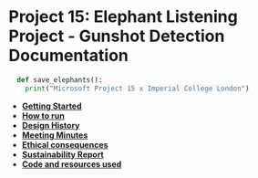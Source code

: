 # Project 15: Elephant Listening Project - Gunshot Detection Documentation

```python
  def save_elephants():
    print("Microsoft Project 15 x Imperial College London")
```

* [__Getting Started__](gettingstarted.md) 
* [__How to run__](howtorun.md) 
* [__Design History__](designhistory.md) 
* [__Meeting Minutes__](meetingminutes.md) 
* [__Ethical consequences__](ethical.md) 
* [__Sustainability Report__](sustainability.md) 
* [__Code and resources used__](coderesources.md) 

